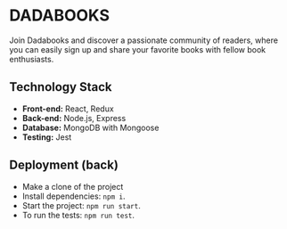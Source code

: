 # DADABOOKS

Join Dadabooks and discover a passionate community of readers, where you can easily sign up and share your favorite books with fellow book enthusiasts.

## Technology Stack

- **Front-end:** React, Redux
- **Back-end:** Node.js, Express
- **Database:** MongoDB with Mongoose
- **Testing:** Jest

## Deployment (back)

- Make a clone of the project
- Install dependencies: `npm i`.
- Start the project: `npm run start`.
- To run the tests: `npm run test`.

